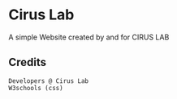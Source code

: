# Cirus Lab
  A simple Website created by and for CIRUS LAB
  
## Credits
```
Developers @ Cirus Lab
W3schools (css)
```
<!-- readme: contributors -start -->
<!-- readme: contributors -end -->
